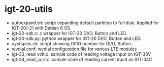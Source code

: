 # igt-20-utils
* autoexpand.sh: script expanding default partition to full disk. Applied for IGT-20/-21 with Debian 8 OS.<br />
* igt-20-sdk.c: c wrapper for IGT-20 DI/O, Button and LED. <br />
* igt-20-sdk.py: python wrapper for IGT-20 DI/O, Button and LED. <br />
* sysfspins.sh: script showing GPIO number for DI/O, Button.... <br />
* wvdial.conf: wvdial configuration file for various LTE modules <br />
* igt-33_read_volt.c: sample code of reading voltage input on IGT-33V <br />
* igt-34_read_curr.c: sample code of reading current input on IGT-34C <br />
